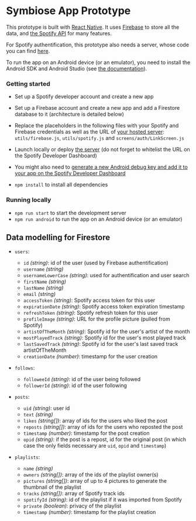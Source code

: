 # Symbiose App Prototype

This prototype is built with [React Native](https://reactnative.dev/). It uses [Firebase](https://firebase.google.com/) to store all the data, and [the Spotify API](https://developer.spotify.com/) for many features.

For Spotify authentification, this prototype also needs a server, whose code you can find [here](https://github.com/TomFevrier/symbiose-server-blank).

To run the app on an Android device (or an emulator), you need to install the Android SDK and Android Studio (see [the documentation](https://reactnative.dev/docs/environment-setup)).

### Getting started

- Set up a Spotify developer account and create a new app

- Set up a Firebase account and create a new app and add a Firestore database to it (architecture is detailed below)

- Replace the placeholders in the following files with your Spotify and Firebase credentials as well as the URL of [your hosted server](https://github.com/TomFevrier/symbiose-server-blank): `utils/firebase.js`, `utils/spotify.js` and `screens/auth/LinkScreen.js`

- Launch locally or deploy [the server](https://github.com/TomFevrier/symbiose-server-blank) (do not forget to whitelist the URL on the Spotify Developer Dashboard)

- You might also need to [generate a new Android debug key and add it to your app on the Spotify Developer Dashboard](https://developer.spotify.com/documentation/android/quick-start/index%20copy/#register-app-fingerprints)

- `npm install` to install all dependencies

### Running locally

- `npm run start` to start the development server
- `npm run android` to run the app on an Android device (or an emulator)

## Data modelling for Firestore

- `users`:
	- `id` *(string)*: id of the user (used by Firebase authentification)
	- `username` *(string)*
	- `usernameLowerCase` *(string)*: used for authentification and user search
	- `firstName` *(string)*
	- `lastName` *(string)*
	- `email` *(string)*
	- `accessToken` *(string)*: Spotify access token for this user
	- `expirationDate` *(string)*: Spotify access token expiration timestamp
	- `refreshToken` *(string)*: Spotify refresh token for this user
	- `profileImage` *(string)*: URL for the profile picture (pulled from Spotify)
	- `artistOfTheMonth` *(string)*: Spotify id for the user's artist of the month
	- `mostPlayedTrack` *(string)*: Spotify id for the user's most played track
	- `lastSavedTrack` *(string)*: Spotify id for the user's last saved track
	artistOfTheMonth
	- `creationDate` *(number)*: timestamp for the user creation


- `follows`:
	- `followeeId` *(string)*: id of the user being followed
	- `followerId` *(string)*: id of the user following


- `posts`:
	- `uid` *(string)*: user id
	- `text` *(string)*
	- `likes` *(string[])*: array of ids for the users who liked the post
	- `reposts` *(string[])*: array of ids for the users who reposted the post
	- `timestamp` *(number)*: timestamp for the post creation
	- `opid` *(string)*: if the post is a repost, id for the original post (in which case the only fields necessary are `uid`, `opid` and `timestamp`)


- `playlists`:
	- `name` *(string)*
	- `owners` *(string[])*: array of the ids of the playlist owner(s)
	- `pictures` *(string[])*: array of up to 4 pictures to generate the thumbnail of the playlist
	- `tracks` *(string[])*: array of Spotify track ids
	- `spotifyId` *(string)*: id of the playlist if it was imported from Spotify
	- `private` *(boolean)*: privacy of the playlist
	- `timestamp` *(number)*: timestamp for the playlist creation
